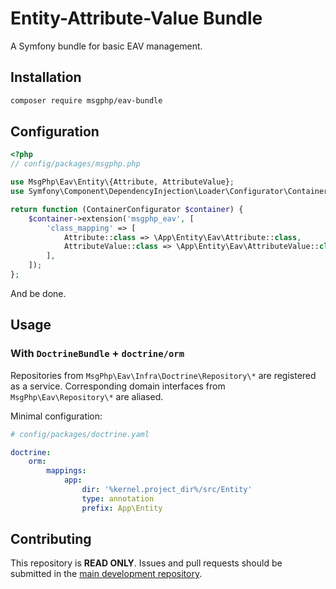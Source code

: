 # Entity-Attribute-Value Bundle

A Symfony bundle for basic EAV management.

## Installation

```bash
composer require msgphp/eav-bundle
```

## Configuration

```php
<?php
// config/packages/msgphp.php

use MsgPhp\Eav\Entity\{Attribute, AttributeValue};
use Symfony\Component\DependencyInjection\Loader\Configurator\ContainerConfigurator;

return function (ContainerConfigurator $container) {
    $container->extension('msgphp_eav', [
        'class_mapping' => [
            Attribute::class => \App\Entity\Eav\Attribute::class,
            AttributeValue::class => \App\Entity\Eav\AttributeValue::class,
        ],
    ]);
};
```

And be done.

## Usage

### With `DoctrineBundle` + `doctrine/orm`

Repositories from `MsgPhp\Eav\Infra\Doctrine\Repository\*` are registered as a service. Corresponding domain interfaces
from  `MsgPhp\Eav\Repository\*` are aliased.

Minimal configuration:

```yaml
# config/packages/doctrine.yaml

doctrine:
    orm:
        mappings:
            app:
                dir: '%kernel.project_dir%/src/Entity'
                type: annotation
                prefix: App\Entity
```

## Contributing

This repository is **READ ONLY**. Issues and pull requests should be submitted in the
[main development repository](https://github.com/msgphp/msgphp).
